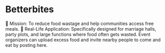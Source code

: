 # Betterbites
🔹 Mission: To reduce food wastage and help communities access free meals. 🔹          Real-Life Application: Specifically designed for marriage halls, party plots, and large functions where food often gets wasted. Event organizers can upload excess food and invite nearby people to come and eat by posting here.

